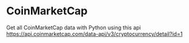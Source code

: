 # CoinMarketCap

Get all CoinMarketCap data with Python using this api  
https://api.coinmarketcap.com/data-api/v3/cryptocurrency/detail?id=1
